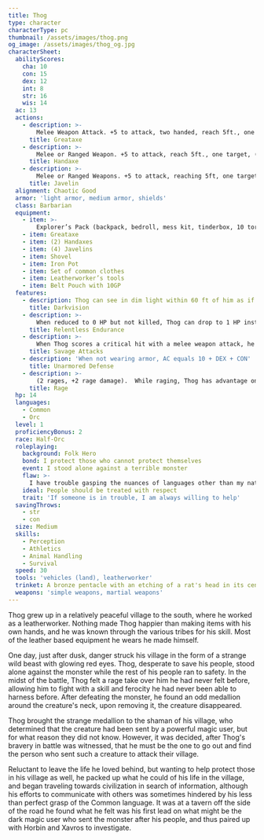 ```yaml
---
title: Thog
type: character
characterType: pc
thumbnail: /assets/images/thog.png
og_image: /assets/images/thog_og.jpg
characterSheet:
  abilityScores:
    cha: 10
    con: 15
    dex: 12
    int: 8
    str: 16
    wis: 14
  ac: 13
  actions:
    - description: >-
        Melee Weapon Attack. +5 to attack, two handed, reach 5ft., one target (1d12+3 slashing damage)
      title: Greataxe
    - description: >-
        Melee or Ranged Weapon. +5 to attack, reach 5ft., one target, (1d6+3) slashing damage, ranged (20/60), (1d6+3) slashing damage
      title: Handaxe
    - description: >-
        Melee or Ranged Weapons. +5 to attack, reaching 5ft, one target, (1d6+3) piercing damage, ranged (30/120), (1d6+3) slashing damage
      title: Javelin
  alignment: Chaotic Good
  armor: 'light armor, medium armor, shields'
  class: Barbarian
  equipment:
    - item: >-
        Explorer’s Pack (backpack, bedroll, mess kit, tinderbox, 10 torches, 10 days of rations, and a waterskin.  Pack has 50 ft of hempen rope strapped to the side of it)
    - item: Greataxe
    - item: (2) Handaxes
    - item: (4) Javelins
    - item: Shovel
    - item: Iron Pot
    - item: Set of common clothes
    - item: Leatherworker’s tools
    - item: Belt Pouch with 10GP
  features:
    - description: Thog can see in dim light within 60 ft of him as if it was bright light
      title: Darkvision
    - description: >-
        When reduced to 0 HP but not killed, Thog can drop to 1 HP instead. Can be used once per long rest.
      title: Relentless Endurance
    - description: >-
        When Thog scores a critical hit with a melee weapon attack, he can roll one of the weapon’s extra damage dice one additional time and add it to the extra damage of the critical hit.
      title: Savage Attacks
    - description: 'When not wearing armor, AC equals 10 + DEX + CON'
      title: Unarmored Defense
    - description: >-
        (2 rages, +2 rage damage).  While raging, Thog has advantage on STR based checks and saving throws.  When Thog makes a melee weapon attack using STR, he gains a +2 bonus to the damage roll.  Rage lasts for one minute, and Thog gets two rages per long rest.
      title: Rage
  hp: 14
  languages:
    - Common
    - Orc
  level: 1
  proficiencyBonus: 2
  race: Half-Orc
  roleplaying:
    background: Folk Hero
    bond: I protect those who cannot protect themselves
    event: I stood alone against a terrible monster
    flaw: >-
      I have trouble gasping the nuances of languages other than my native tongue, and sometimes have difficulties in expressing myself
    ideal: People should be treated with respect
    trait: 'If someone is in trouble, I am always willing to help'
  savingThrows:
    - str
    - con
  size: Medium
  skills:
    - Perception
    - Athletics
    - Animal Handling
    - Survival
  speed: 30
  tools: 'vehicles (land), leatherworker'
  trinket: A bronze pentacle with an etching of a rat's head in its center
  weapons: 'simple weapons, martial weapons'
---
```

Thog grew up in a relatively peaceful village to the south, where 
he worked as a leatherworker. Nothing made Thog happier than making items with his own hands, and he was known through the various tribes for his skill. Most of the leather based equipment he wears he made himself.

One day, just after dusk, danger struck his village in the form of a strange wild beast with glowing red eyes. Thog, desperate to save his people, stood alone against the monster while the rest of his people ran to safety. In the midst of the battle, Thog felt a rage take over him he had never felt before, allowing him to fight with a skill and ferocity he had never been able to harness before. After defeating the monster, he found an odd medallion around the creature's neck, upon removing it, the creature disappeared.

Thog brought the strange medallion to the shaman of his village, who determined that the creature had been sent by a powerful magic user, but for what reason they did not know. However, it was decided, after Thog's bravery in battle was witnessed, that he must be the one to go out and find the person who sent such a creature to attack their village.

Reluctant to leave the life he loved behind, but wanting to help protect those in his village as well, he packed up what he could of his life in the village, and began traveling towards civilization in search of information, although his efforts to communicate with others was sometimes hindered by his less than perfect grasp of the Common language. It was at a tavern off the side of the road he found what he felt was his first lead on what might be the dark magic user who sent the monster after his people, and thus paired up with Horbin and Xavros to investigate.


